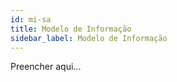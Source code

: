 ```yaml
---
id: mi-sa
title: Modelo de Informação
sidebar_label: Modelo de Informação
---
```


Preencher aqui...